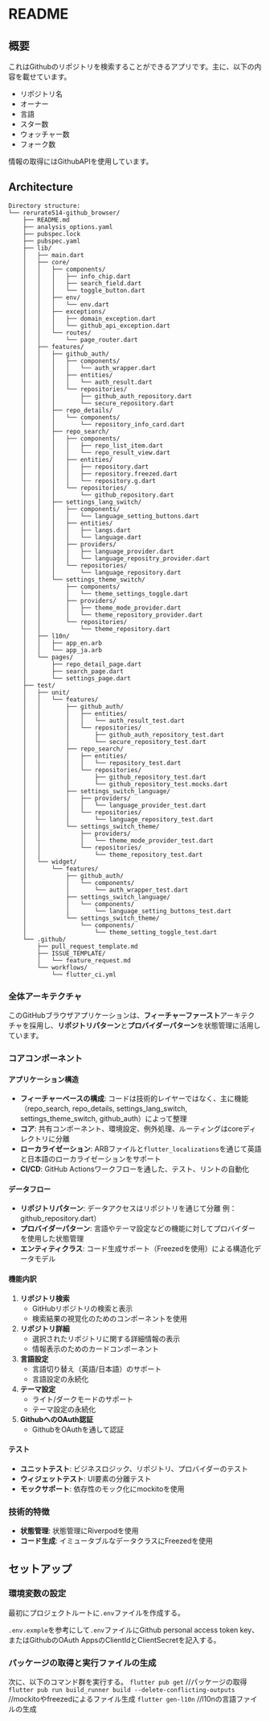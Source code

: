 # README
## 概要
これはGithubのリポジトリを検索することができるアプリです。主に、以下の内容を載せています。
- リポジトリ名
- オーナー
- 言語
- スター数
- ウォッチャー数
- フォーク数

情報の取得にはGithubAPIを使用しています。

## Architecture
```
Directory structure:
└── rerurate514-github_browser/
    ├── README.md
    ├── analysis_options.yaml
    ├── pubspec.lock
    ├── pubspec.yaml
    ├── lib/
    │   ├── main.dart
    │   ├── core/
    │   │   ├── components/
    │   │   │   ├── info_chip.dart
    │   │   │   ├── search_field.dart
    │   │   │   └── toggle_button.dart
    │   │   ├── env/
    │   │   │   └── env.dart
    │   │   ├── exceptions/
    │   │   │   ├── domain_exception.dart
    │   │   │   └── github_api_exception.dart
    │   │   └── routes/
    │   │       └── page_router.dart
    │   ├── features/
    │   │   ├── github_auth/
    │   │   │   ├── components/
    │   │   │   │   └── auth_wrapper.dart
    │   │   │   ├── entities/
    │   │   │   │   └── auth_result.dart
    │   │   │   └── repositories/
    │   │   │       ├── github_auth_repository.dart
    │   │   │       └── secure_repository.dart
    │   │   ├── repo_details/
    │   │   │   └── components/
    │   │   │       └── repository_info_card.dart
    │   │   ├── repo_search/
    │   │   │   ├── components/
    │   │   │   │   ├── repo_list_item.dart
    │   │   │   │   └── repo_result_view.dart
    │   │   │   ├── entities/
    │   │   │   │   ├── repository.dart
    │   │   │   │   ├── repository.freezed.dart
    │   │   │   │   └── repository.g.dart
    │   │   │   └── repositories/
    │   │   │       └── github_repository.dart
    │   │   ├── settings_lang_switch/
    │   │   │   ├── components/
    │   │   │   │   └── language_setting_buttons.dart
    │   │   │   ├── entities/
    │   │   │   │   ├── langs.dart
    │   │   │   │   └── language.dart
    │   │   │   ├── providers/
    │   │   │   │   ├── language_provider.dart
    │   │   │   │   └── language_repositry_provider.dart
    │   │   │   └── repositories/
    │   │   │       └── language_repository.dart
    │   │   └── settings_theme_switch/
    │   │       ├── components/
    │   │       │   └── theme_settings_toggle.dart
    │   │       ├── providers/
    │   │       │   ├── theme_mode_provider.dart
    │   │       │   └── theme_repository_provider.dart
    │   │       └── repositories/
    │   │           └── theme_repository.dart
    │   ├── l10n/
    │   │   ├── app_en.arb
    │   │   └── app_ja.arb
    │   └── pages/
    │       ├── repo_detail_page.dart
    │       ├── search_page.dart
    │       └── settings_page.dart
    ├── test/
    │   ├── unit/
    │   │   └── features/
    │   │       ├── github_auth/
    │   │       │   ├── entities/
    │   │       │   │   └── auth_result_test.dart
    │   │       │   └── repositories/
    │   │       │       ├── github_auth_repository_test.dart
    │   │       │       └── secure_repository_test.dart
    │   │       ├── repo_search/
    │   │       │   ├── entities/
    │   │       │   │   └── repository_test.dart
    │   │       │   └── repositories/
    │   │       │       ├── github_repository_test.dart
    │   │       │       └── github_repository_test.mocks.dart
    │   │       ├── settings_switch_language/
    │   │       │   ├── providers/
    │   │       │   │   └── language_provider_test.dart
    │   │       │   └── repositories/
    │   │       │       └── language_repository_test.dart
    │   │       └── settings_switch_theme/
    │   │           ├── providers/
    │   │           │   └── theme_mode_provider_test.dart
    │   │           └── repositories/
    │   │               └── theme_repository_test.dart
    │   └── widget/
    │       └── features/
    │           ├── github_auth/
    │           │   └── components/
    │           │       └── auth_wrapper_test.dart
    │           ├── settings_switch_language/
    │           │   └── components/
    │           │       └── language_setting_buttons_test.dart
    │           └── settings_switch_theme/
    │               └── components/
    │                   └── theme_setting_toggle_test.dart
    └── .github/
        ├── pull_request_template.md
        ├── ISSUE_TEMPLATE/
        │   └── feature_request.md
        └── workflows/
            └── flutter_ci.yml
```

### 全体アーキテクチャ
このGitHubブラウザアプリケーションは、**フィーチャーファースト**アーキテクチャを採用し、**リポジトリパターン**と**プロバイダーパターン**を状態管理に活用しています。

### コアコンポーネント
#### アプリケーション構造
- **フィーチャーベースの構成**: コードは技術的レイヤーではなく、主に機能（repo_search, repo_details, settings_lang_switch, settings_theme_switch, github_auth）によって整理
- **コア**: 共有コンポーネント、環境設定、例外処理、ルーティングはcoreディレクトリに分離
- **ローカライゼーション**: ARBファイルと`flutter_localizations`を通じて英語と日本語のローカライゼーションをサポート
- **CI/CD**: GitHub Actionsワークフローを通した、テスト、リントの自動化

#### データフロー
- **リポジトリパターン**: データアクセスはリポジトリを通じて分離 例：github_repository.dart）
- **プロバイダーパターン**: 言語やテーマ設定などの機能に対してプロバイダーを使用した状態管理
- **エンティティクラス**: コード生成サポート（Freezedを使用）による構造化データモデル

#### 機能内訳
1. **リポジトリ検索**
    - GitHubリポジトリの検索と表示
    - 検索結果の視覚化のためのコンポーネントを使用
2. **リポジトリ詳細**
    - 選択されたリポジトリに関する詳細情報の表示
    - 情報表示のためのカードコンポーネント
3. **言語設定**
    - 言語切り替え（英語/日本語）のサポート
    - 言語設定の永続化
4. **テーマ設定**
    - ライト/ダークモードのサポート
    - テーマ設定の永続化
5. **GithubへのOAuth認証**
	- GithubをOAuthを通して認証

#### テスト
- **ユニットテスト**: ビジネスロジック、リポジトリ、プロバイダーのテスト
- **ウィジェットテスト**: UI要素の分離テスト
- **モックサポート**: 依存性のモック化にmockitoを使用

### 技術的特徴
- **状態管理**: 状態管理にRiverpodを使用
- **コード生成**: イミュータブルなデータクラスにFreezedを使用

## セットアップ
### 環境変数の設定
最初にプロジェクトルートに`.env`ファイルを作成する。

`.env.exmple`を参考にして`.env`ファイルにGithub personal access token key、またはGithubのOAuth AppsのClientIdとClientSecretを記入する。

### パッケージの取得と実行ファイルの生成
次に、以下のコマンド群を実行する。
`flutter pub get` //パッケージの取得
`flutter pub run build_runner build --delete-conflicting-outputs` //mockitoやfreezedによるファイル生成
`flutter gen-l10n` //l10nの言語ファイルの生成

